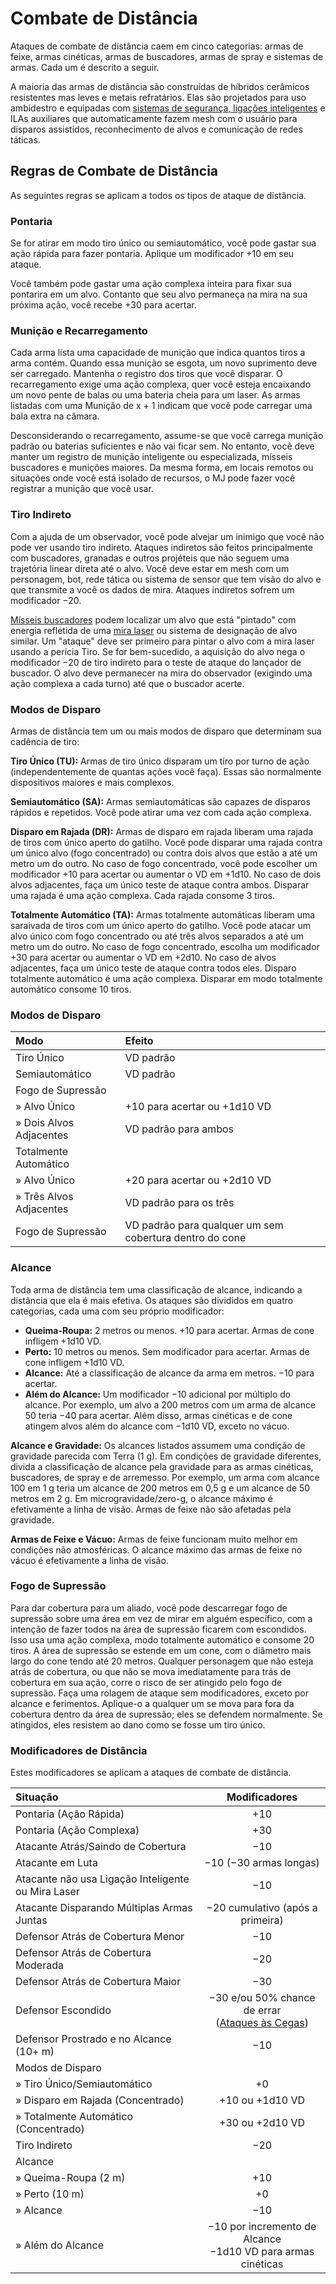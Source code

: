 # Combate de Distância

Ataques de combate de distância caem em cinco categorias: armas de feixe, armas cinéticas, armas de buscadores, armas de spray e sistemas de armas. Cada um é descrito a seguir.

A maioria das armas de distância são construídas de híbridos cerâmicos resistentes mas leves e metais refratários. Elas são projetados para uso ambidestro e equipadas com [sistemas de segurança, ligações inteligentes](../12/13-weapon-accessories.md) e ILAs auxiliares que automaticamente fazem mesh com o usuário para disparos assistidos, reconhecimento de alvos e comunicação de redes táticas.

## Regras de Combate de Distância

As seguintes regras se aplicam a todos os tipos de ataque de distância.

### Pontaria

Se for atirar em modo tiro único ou semiautomático, você pode gastar sua ação rápida para fazer pontaria. Aplique um modificador +10 em seu ataque.

Você também pode gastar uma ação complexa inteira para fixar sua pontarira em um alvo. Contanto que seu alvo permaneça na mira na sua próxima ação, você recebe +30 para acertar.

### Munição e Recarregamento

Cada arma lista uma capacidade de munição que indica quantos tiros a arma contém. Quando essa munição se esgota, um novo suprimento deve ser carregado. Mantenha o registro dos tiros que você disparar. O recarregamento exige uma ação complexa, quer você esteja encaixando um novo pente de balas ou uma bateria cheia para um laser. As armas listadas com uma Munição de x + 1 indicam que você pode carregar uma bala extra na câmara.

Desconsiderando o recarregamento, assume-se que você carrega munição padrão ou baterias suficientes e não vai ficar sem. No entanto, você deve manter um registro de munição inteligente ou especializada, mísseis buscadores e munições maiores. Da mesma forma, em locais remotos ou situações onde você está isolado de recursos, o MJ pode fazer você registrar a munição que você usar.

### Tiro Indireto

Com a ajuda de um observador, você pode alvejar um inimigo que você não pode ver usando tiro indireto. Ataques indiretos são feitos principalmente com buscadores, granadas e outros projéteis que não seguem uma trajetória linear direta até o alvo. Você deve estar em mesh com um personagem, bot, rede tática ou sistema de sensor que tem visão do alvo e que transmite a você os dados de mira. Ataques indiretos sofrem um modificador −20.

[Mísseis buscadores](../12/10-seeker-weapons-and-grenades.md) podem localizar um alvo que está "pintado" com energia refletida de uma [mira laser](../12/13-weapon-accessories.md) ou sistema de designação de alvo similar. Um "ataque" deve ser primeiro para pintar o alvo com a mira laser usando a perícia Tiro. Se for bem-sucedido, a aquisição do alvo nega o modificador −20 de tiro indireto para o teste de ataque do lançador de buscador. O alvo deve permanecer na mira do observador (exigindo uma ação complexa a cada turno) até que o buscador acerte.

### Modos de Disparo

Armas de distância tem um ou mais modos de disparo que determinam sua cadência de tiro:

**Tiro Único (TU):** Armas de tiro único disparam um tiro por turno de ação (independentemente de quantas ações você faça). Essas são normalmente dispositivos maiores e mais complexos.

**Semiautomático (SA):** Armas semiautomáticas são capazes de disparos rápidos e repetidos. Você pode atirar uma vez com cada ação complexa.

**Disparo em Rajada (DR):** Armas de disparo em rajada liberam uma rajada de tiros com único aperto do gatilho. Você pode disparar uma rajada contra um único alvo (fogo concentrado) ou contra dois alvos que estão a até um metro um do outro. No caso de fogo concentrado, você pode escolher um modificador +10 para acertar ou aumentar o VD em +1d10. No caso de dois alvos adjacentes, faça um único teste de ataque contra ambos. Disparar uma rajada é uma ação complexa. Cada rajada consome 3 tiros.

**Totalmente Automático (TA):** Armas totalmente automáticas liberam uma saraivada de tiros com um único aperto do gatilho. Você pode atacar um alvo único com fogo concentrado ou até três alvos separados a até um metro um do outro. No caso de fogo concentrado, escolha um modificador +30 para acertar ou aumentar o VD em +2d10. No caso de alvos adjacentes, faça um único teste de ataque contra todos eles. Disparo totalmente automático é uma ação complexa. Disparar em modo totalmente automático consome 10 tiros.

<!-- CLEANED blockquote class="table" -->

### Modos de Disparo

| Modo                                                                                                | Efeito                                                  |
|:--------------------------------------------------------------------------------------------------- |:------------------------------------------------------- |
| Tiro Único                                                                                          | VD padrão                                               |
| Semiautomático                                                                                      | VD padrão                                               |
| Fogo de Supressão                                                                                   |                                                         |
| <!-- CLEANED div class="indent" -->» Alvo Único<!-- CLEANED /div -->          | +10 para acertar ou +1d10&nbsp;VD                       |
| <!-- CLEANED div class="indent" -->» Dois Alvos Adjacentes<!-- CLEANED /div -->   | VD padrão para ambos                                    |
| Totalmente Automático                                                                               |                                                         |
| <!-- CLEANED div class="indent" -->» Alvo Único<!-- CLEANED /div -->          | +20 para acertar ou +2d10&nbsp;VD                       |
| <!-- CLEANED div class="indent" -->» Três Alvos Adjacentes<!-- CLEANED /div --> | VD padrão para os três                                  |
| <!-- CLEANED div class="indent" -->Fogo de Supressão<!-- CLEANED /div -->       | VD padrão para qualquer um sem cobertura dentro do cone |

<!-- CLEANED /blockquote -->

### Alcance

Toda arma de distância tem uma classificação de alcance, indicando a distância que ela é mais efetiva. Os ataques são divididos em quatro categorias, cada uma com seu próprio modificador:

- **Queima-Roupa:** 2 metros ou menos. +10 para acertar. Armas de cone infligem +1d10&nbsp;VD.
- **Perto:** 10 metros ou menos. Sem modificador para acertar. Armas de cone infligem +1d10&nbsp;VD.
- **Alcance:** Até a classificação de alcance da arma em metros. −10 para acertar.
- **Além do Alcance:** Um modificador −10 adicional por múltiplo do alcance. Por exemplo, um alvo a 200 metros com um arma de alcance 50 teria −40 para acertar. Além disso, armas cinéticas e de cone atingem alvos além do alcance com −1d10&nbsp;VD, exceto no vácuo.

**Alcance e Gravidade:** Os alcances listados assumem uma condição de gravidade parecida com Terra (1&nbsp;g). Em condições de gravidade diferentes, divida a classificação de alcance pela gravidade para as armas cinéticas, buscadores, de spray e de arremesso. Por exemplo, um arma com alcance 100 em 1&nbsp;g teria um alcance de 200 metros em 0,5&nbsp;g e um alcance de 50 metros em 2&nbsp;g. Em microgravidade/zero-g, o alcance máximo é efetivamente a linha de visão. Armas de feixe não são afetadas pela gravidade.

**Armas de Feixe e Vácuo:** Armas de feixe funcionam muito melhor em condições não atmosféricas. O alcance máximo das armas de feixe no vácuo é efetivamente a linha de visão.

### Fogo de Supressão

Para dar cobertura para um aliado, você pode descarregar fogo de supressão sobre uma área em vez de mirar em alguém específico, com a intenção de fazer todos na área de supressão ficarem com escondidos. Isso usa uma ação complexa, modo totalmente automático e consome 20 tiros. A área de supressão se estende em um cone, com o diâmetro mais largo do cone tendo até 20 metros. Qualquer personagem que não esteja atrás de cobertura, ou que não se mova imediatamente para trás de cobertura em sua ação, corre o risco de ser atingido pelo fogo de supressão. Faça uma rolagem de ataque sem modificadores, exceto por alcance e ferimentos. Aplique-o a qualquer um se mova para fora da cobertura dentro da área de supressão; eles se defendem normalmente. Se atingidos, eles resistem ao dano como se fosse um tiro único.

<!-- CLEANED blockquote class="table" -->

### Modificadores de Distância

Estes modificadores se aplicam a ataques de combate de distância.

| Situação                                                                                                          |                                             Modificadores                                             |
|:----------------------------------------------------------------------------------------------------------------- |:-----------------------------------------------------------------------------------------------------:|
| Pontaria (Ação Rápida)                                                                                            |                                                  +10                                                  |
| Pontaria (Ação Complexa)                                                                                          |                                                  +30                                                  |
| Atacante Atrás/Saindo de Cobertura                                                                                |                                                  −10                                                  |
| Atacante em Luta                                                                                                  |                                        −10 (−30 armas longas)                                         |
| Atacante não usa Ligação Inteligente ou Mira Laser                                                                |                                                  −10                                                  |
| Atacante Disparando Múltiplas Armas Juntas                                                                        |                                   −20 cumulativo (após a primeira)                                    |
| Defensor Atrás de Cobertura Menor                                                                                 |                                                  −10                                                  |
| Defensor Atrás de Cobertura Moderada                                                                              |                                                  −20                                                  |
| Defensor Atrás de Cobertura Maior                                                                                 |                                                  −30                                                  |
| Defensor Escondido                                                                                                | −30 e/ou 50% chance de errar<br>([Ataques às Cegas](../12/15-special-attacks.md#blind-attacks)) |
| Defensor Prostrado e no Alcance (10+&nbsp;m)                                                                      |                                                  −10                                                  |
| Modos de Disparo                                                                                                  |                                                                                                       |
| <!-- CLEANED div class="indent" -->» Tiro Único/Semiautomático<!-- CLEANED /div -->     |                                                  +0                                                   |
| <!-- CLEANED div class="indent" -->» Disparo em Rajada (Concentrado)<!-- CLEANED /div --> |                                         +10 ou +1d10&nbsp;VD                                          |
| <!-- CLEANED div class="indent" -->» Totalmente Automático (Concentrado)<!-- CLEANED /div -->  |                                         +30 ou +2d10&nbsp;VD                                          |
| Tiro Indireto                                                                                                     |                                                  −20                                                  |
| Alcance                                                                                                           |                                                                                                       |
| <!-- CLEANED div class="indent" -->» Queima-Roupa (2&nbsp;m)<!-- CLEANED /div -->    |                                                  +10                                                  |
| <!-- CLEANED div class="indent" -->» Perto (10&nbsp;m)<!-- CLEANED /div -->         |                                                  +0                                                   |
| <!-- CLEANED div class="indent" -->» Alcance<!-- CLEANED /div -->                     |                                                  −10                                                  |
| <!-- CLEANED div class="indent" -->» Além do Alcance<!-- CLEANED /div -->              |               −10 por incremento de Alcance<br>−1d10&nbsp;VD para armas cinéticas               |

<!-- CLEANED /blockquote -->
